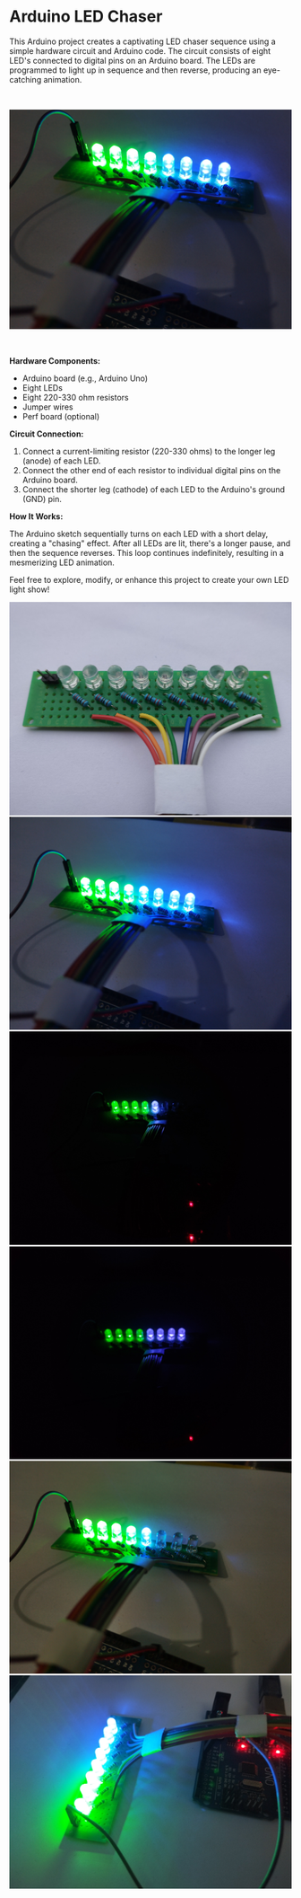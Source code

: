 # Arduino LED Chaser 

This Arduino project creates a captivating LED chaser sequence using a simple hardware circuit and Arduino code. The circuit consists of eight LED's connected to digital pins on an Arduino board. The LEDs are programmed to light up in sequence and then reverse, producing an eye-catching animation.

<br>

![banner](.assets/ver_1/banner.jpeg)

<br>

**Hardware Components:**

- Arduino board (e.g., Arduino Uno)
- Eight LEDs
- Eight 220-330 ohm resistors
- Jumper wires
- Perf board (optional)

**Circuit Connection:**

1. Connect a current-limiting resistor (220-330 ohms) to the longer leg (anode) of each LED.
2. Connect the other end of each resistor to individual digital pins on the Arduino board.
3. Connect the shorter leg (cathode) of each LED to the Arduino's ground (GND) pin.

**How It Works:**

The Arduino sketch sequentially turns on each LED with a short delay, creating a "chasing" effect. After all LEDs are lit, there's a longer pause, and then the sequence reverses. This loop continues indefinitely, resulting in a mesmerizing LED animation.

Feel free to explore, modify, or enhance this project to create your own LED light show!


![banner](.assets/ver_1/1.jpg)
![banner](.assets/ver_1/2.jpg)
![banner](.assets/ver_1/6.jpg)
![banner](.assets/ver_1/5.jpg)
![banner](.assets/ver_1/3.jpg)
![banner](.assets/ver_1/4.jpg)

